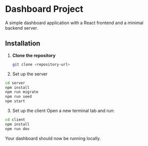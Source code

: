 # Dashboard Project

A simple dashboard application with a React frontend and a minimal backend server.

## Installation

1. **Clone the repository**
   ```bash
   git clone <repository-url>
   ```
2. Set up the server

```bash
cd server
npm install
npm run migrate
npm run seed
npm start
```
3. Set up the client
Open a new terminal tab and run:

```bash
cd client
npm install
npm run dev
```
Your dashboard should now be running locally.

